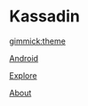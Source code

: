 # Kassadin

[gimmick:theme](flatly)

[Android](android/index.md)

[Explore](explore/index.md)

[About](about.md)
